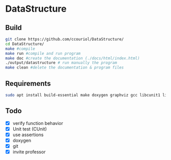 # DataStructure

## Build

```bash
git clone https://github.com/ccouriol/DataStructure/
cd DataStructure/
make #compile
make run #compile and run program
make doc #create the documentation (./docs/html/index.html)
./output/datastructure # run manually the program
make clean #delete the documentation & program files
```

## Requirements

```bash
sudo apt install build-essential make doxygen graphviz gcc libcunit1 libcunit1-doc libcunit1-dev gdb
```

## Todo
- [x] verify function behavior
- [x] Unit test (CUnit)
- [x] use assertions
- [x] doxygen
- [x] git
- [x] invite professor